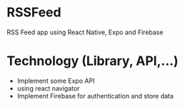 # RSSFeed
RSS Feed app using React Native, Expo and Firebase

# Technology (Library, API,...)
- Implement some Expo API
- using react navigator
- Implement Firebase for authentication and store data
